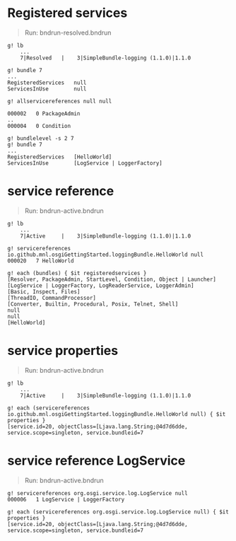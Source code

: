 # Registered services

> Run: bndrun-resolved.bndrun

```
g! lb 
	...
    7|Resolved   |    3|SimpleBundle-logging (1.1.0)|1.1.0
    	
g! bundle 7
...
RegisteredServices   null
ServicesInUse        null

g! allservicereferences null null

000002   0 PackageAdmin
..
000004   0 Condition

g! bundlelevel -s 2 7
g! bundle 7
...
RegisteredServices   [HelloWorld]
ServicesInUse        [LogService | LoggerFactory]
```

# service reference

> Run: bndrun-active.bndrun

```
g! lb
	...
    7|Active     |    3|SimpleBundle-logging (1.1.0)|1.1.0
    	
g! servicereferences io.github.mnl.osgiGettingStarted.loggingBundle.HelloWorld null
000020   7 HelloWorld  

g! each (bundles) { $it registeredservices }
[Resolver, PackageAdmin, StartLevel, Condition, Object | Launcher]
[LogService | LoggerFactory, LogReaderService, LoggerAdmin]
[Basic, Inspect, Files]
[ThreadIO, CommandProcessor]
[Converter, Builtin, Procedural, Posix, Telnet, Shell]
null
null
[HelloWorld]
```

# service properties 

> Run: bndrun-active.bndrun

```
g! lb
	...
    7|Active     |    3|SimpleBundle-logging (1.1.0)|1.1.0

g! each (servicereferences io.github.mnl.osgiGettingStarted.loggingBundle.HelloWorld null) { $it properties }
[service.id=20, objectClass=[Ljava.lang.String;@4d7d6dde, service.scope=singleton, service.bundleid=7
```

# service reference LogService

> Run: bndrun-active.bndrun

```
g! servicereferences org.osgi.service.log.LogService null
000006   1 LogService | LoggerFactory

g! each (servicereferences org.osgi.service.log.LogService null) { $it properties }
[service.id=20, objectClass=[Ljava.lang.String;@4d7d6dde, service.scope=singleton, service.bundleid=7
```